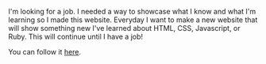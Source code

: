I'm looking for a job. I needed a way to showcase what I know and what I'm learning so I made this website. Everyday I want to make a new website that will show something new I've learned about HTML, CSS, Javascript, or Ruby. This will continue until I have a job!

You can follow it [here](http://jamesalmeida.kissr.com).